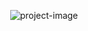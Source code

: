 <p align="center"><img src="https://socialify.git.ci/mspinzon-sena/TALLER_0_Maquetacion_Responsive/image?description=1&amp;descriptionEditable=%E3%85%A4%E3%85%A4%E3%85%A4%E3%85%A4%E3%85%A4%E3%85%A4%E3%85%A4%E3%85%A4%E3%85%A4%E3%85%A4%E3%85%A4%E3%85%A4%E3%85%A4Flexbox%20-%20CSS%20Grid%E3%85%A4%E3%85%A4%E3%85%A4%E3%85%A4%E3%85%A4%E3%85%A4%E3%85%A4%E3%85%A4%E3%85%A4%E3%85%A4%E3%85%A4%E3%85%A4%E3%85%A4%C2%A9%20Copyright%202022%20Michael%20Pinz%C3%B3n&amp;font=Inter&amp;language=1&amp;logo=https%3A%2F%2Fupload.wikimedia.org%2Fwikipedia%2Fcommons%2Fthumb%2F8%2F83%2FSena_Colombia_logo.svg%2F1200px-Sena_Colombia_logo.svg.png&amp;owner=1&amp;theme=Dark" alt="project-image"></p>
